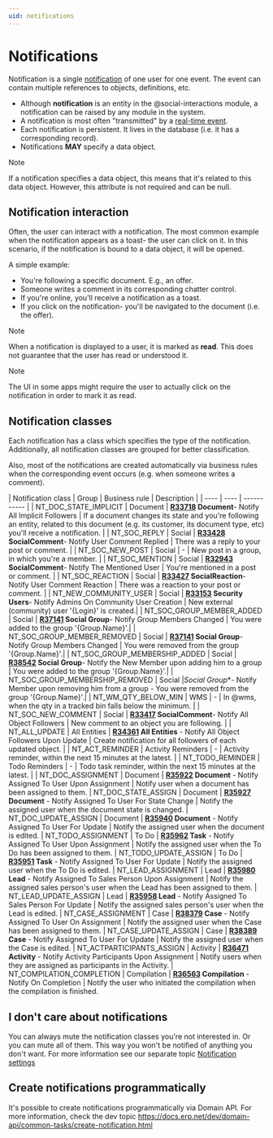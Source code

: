 ```yaml
---
uid: notifications
---
```


# Notifications

Notification is a single [notification](https://docs.erp.net/model/entities/Communities.Notifications.html) of one user for one event. 
The event can contain multiple references to objects, definitions, etc.

- Although **notification** is an entity in the @social-interactions module, a notification can be raised by any module in the system.
- A notification is most often "transmitted" by a [real-time event](../../../../advanced/concepts/real-time-events.md).
- Each notification is persistent. It lives in the database (i.e. it has a corresponding record).
- Notifications **MAY** specify a data object.

> [!NOTE]
> If a notification specifies a data object, this means that it's related to this data object. However, this attribute is not required and can be null.

## Notification interaction

Often, the user can interact with a notification. 
The most common example when the notification appears as a toast- the user can click on it. 
In this scenario, if the notification is bound to a data object, it will be opened.

A simple example:
- You're following a specific document. E.g., an offer.
- Someone writes a comment in its corresponding chatter control.
- If you're online, you'll receive a notification as a toast.
- If you click on the notification- you'll be navigated to the document (i.e. the offer).

> [!NOTE]
> When a notification is displayed to a user, it is marked as **read**. This does not guarantee that the user has read or understood it.
 
> [!NOTE] 
> The UI in some apps might require the user to actually click on the notification in order to mark it as read.

## Notification classes

Each notification has a class which specifies the type of the notification. Additionally, all notification classes are grouped for better classification.

Also, most of the notifications are created automatically via business rules when the corresponding event occurs (e.g. when someone writes a comment).

| Notification class | Group | Business rule | Description |
| ---- | ---- | ----------- |
| NT_DOC_STATE_IMPLICIT | Document | **[R33718](https://docs.erp.net/model/business-rules/R33718.html) Document**- Notify All Implicit Followers | If a document changes its state and you're following an entity, related to this document (e.g. its customer, its document type, etc) you'll receive a notification. |
| NT_SOC_REPLY | Social | **[R33428](https://docs.erp.net/model/business-rules/R33428.html) SocialComment**- Notify User Comment Replied | There was a reply to your post or comment. |
| NT_SOC_NEW_POST | Social | -  | New post in a group, in which you're a member. |
| NT_SOC_MENTION | Social | **[R32943](https://docs.erp.net/model/business-rules/R32943.html) SocialComment**- Notify The Mentioned User | You're mentioned in a post or comment. |
| NT_SOC_REACTION | Social | **[R33427](https://docs.erp.net/model/business-rules/R33427.html) SocialReaction**- Notify User Comment Reaction | There was a reaction to your post or comment. |
| NT_NEW_COMMUNITY_USER | Social | **[R33153](https://docs.erp.net/model/business-rules/R33153.html) Security Users**- Notify Admins On Community User Creation | New external (community) user '{Login}' is created.|
| NT_SOC_GROUP_MEMBER_ADDED | Social | **[R37141](https://docs.erp.net/model/business-rules/R37141.html) Social Group**- Notify Group Members Changed | You were added to the group '{Group.Name}'.|
| NT_SOC_GROUP_MEMBER_REMOVED | Social | **[R37141](https://docs.erp.net/model/business-rules/R37141.html) Social Group**- Notify Group Members Changed | You were removed from the group '{Group.Name}'.|
| NT_SOC_GROUP_MEMBERSHIP_ADDED | Social | **[R38542](https://docs.erp.net/model/business-rules/R37141.html) Social Group**- Notify the New Member upon adding him to a group | You were added to the group '{Group.Name}'.|
| NT_SOC_GROUP_MEMBERSHIP_REMOVED | Social |*Social Group**- Notify Member upon removing him from a group - You were removed from the group '{Group.Name}'.|
| NT_WM_QTY_BELOW_MIN | WMS | - | In @wms, when the qty in a tracked bin falls below the minimum. |
| NT_SOC_NEW_COMMENT | Social | **[R33417](https://docs.erp.net/model/business-rules/R33417.html) SocialComment**- Notify All Object Followers | New comment to an object you are following. |
| NT_ALL_UPDATE | All Entities | **[R34361](https://docs.erp.net/model/business-rules/R34361.html) All Entities** - Notify All Object Followers Upon Update | Create notification for all followers of each updated object. |
| NT_ACT_REMINDER | Activity Reminders | - | Activity reminder, within the next 15 minutes at the latest. |
| NT_TODO_REMINDER | Todo Reminders | - | Todo task reminder, within the next 15 minutes at the latest. |
| NT_DOC_ASSIGNMENT | Document | **[R35922](https://docs.erp.net/model/business-rules/R35922.html) Document** - Notify Assigned To User Upon Assignment | Notify user when a document has been assigned to them.
| NT_DOC_STATE_ASSIGN | Document | **[R35927](https://docs.erp.net/model/business-rules/R35927.html) Document** - Notify Assigned To User For State Change | Notify the assigned user when the document state is changed.
| NT_DOC_UPDATE_ASSIGN | Document | **[R35940](https://docs.erp.net/model/business-rules/R35940.html) Document** - Notify Assigned To User For Update | Notify the assigned user when the document is edited.
| NT_TODO_ASSIGNMENT | To Do | **[R35962](https://docs.erp.net/model/business-rules/R35962.html) Task** - Notify Assigned To User Upon Assignment | Notify the assigned user when the To Do has been assigned to them.
| NT_TODO_UPDATE_ASSIGN | To Do | **[R35951](https://docs.erp.net/model/business-rules/R35951.html) Task** - Notify Assigned To User For Update | Notify the assigned user when the To Do is edited.
| NT_LEAD_ASSIGNMENT | Lead | **[R35980](https://docs.erp.net/model/business-rules/R35980.html) Lead** - Notify Assigned To Sales Person Upon Assignment | Notify the assigned sales person's user when the Lead has been assigned to them.
| NT_LEAD_UPDATE_ASSIGN | Lead | **[R35958](https://docs.erp.net/model/business-rules/R35958.html) Lead** - Notify Assigned To Sales Person For Update | Notify the assigned sales person's user when the Lead is edited.
| NT_CASE_ASSIGNMENT | Case | **[R38379](https://docs.erp.net/model/business-rules/R38379.html) Case** - Notify Assigned To User On Assignment | Notify the assigned user when the Case has been assigned to them.
| NT_CASE_UPDATE_ASSIGN | Case | **[R38389](https://docs.erp.net/model/business-rules/R38389.html) Case** - Notify Assigned To User For Update | Notify the assigned user when the Case is edited.
| NT_ACTPARTICIPANTS_ASSIGN | Activity | **[R36471](https://docs.erp.net/model/business-rules/R36471.html) Activity** - Notify Activity Participants Upon Assignment | Notify users when they are assigned as participants in the Activity.
| NT_COMPILATION_COMPLETION | Compilation | **[R36563](https://docs.erp.net/model/business-rules/R36563.html) Compilation** - Notify On Completion | Notify the user who initiated the compilation when the compilation is finished.

## I don't care about notifications

You can always mute the notification classes you're not interested in. Or you can mute all of them. 
This way you won't be notified of anything you don't want. 
For more information see our separate topic [Notification settings](./settings.md)

## Create notifications programmatically

It's possible to create notifications programmatically via Domain API. For more information, check the dev topic
https://docs.erp.net/dev/domain-api/common-tasks/create-notification.html
